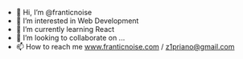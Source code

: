 - 👋 Hi, I’m @franticnoise
- 👀 I’m interested in Web Development
- 🌱 I’m currently learning React
- 💞️ I’m looking to collaborate on ...
- 📫 How to reach me www.franticnoise.com / z1priano@gmail.com

<!---
franticnoise/franticnoise is a ✨ special ✨ repository because its `README.md` (this file) appears on your GitHub profile.
You can click the Preview link to take a look at your changes.
--->
